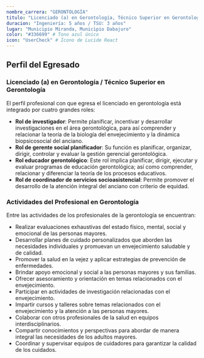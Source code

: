 ```yaml
---
nombre_carrera: "GERONTOLOGÍA"
titulo: "Licenciado (a) en Gerontología, Técnico Superior en Gerontología"
duracion: "Ingeniería: 5 años / TSU: 3 años"
lugar: "Municipio Miranda, Municipio Dabajuro"
color: "#336699" # Tono azul único
icon: "UserCheck" # Ícono de Lucide React
---
```


## Perfil del Egresado

### Licenciado (a) en Gerontología / Técnico Superior en Gerontología

El perfil profesional con que egresa el licenciado en gerontología está integrado por cuatro grandes roles:

- **Rol de investigador**: Permite planificar, incentivar y desarrollar investigaciones en el área gerontológica, para así comprender y relacionar la teoría de la biología del envejecimiento y la dinámica biopsicosocial del anciano.
- **Rol de gerente social planificador**: Su función es planificar, organizar, dirigir, controlar y evaluar la gestión gerencial gerontológica.
- **Rol educador gerontológico**: Este rol implica planificar, dirigir, ejecutar y evaluar programas de educación gerontológica; así como comprender, relacionar y diferenciar la teoría de los procesos educativos.
- **Rol de coordinador de servicios socioasistencial**: Permite promover el desarrollo de la atención integral del anciano con criterio de equidad.

### Actividades del Profesional en Gerontología

Entre las actividades de los profesionales de la gerontología se encuentran:

- Realizar evaluaciones exhaustivas del estado físico, mental, social y emocional de las personas mayores.
- Desarrollar planes de cuidado personalizados que aborden las necesidades individuales y promuevan un envejecimiento saludable y de calidad.
- Promover la salud en la vejez y aplicar estrategias de prevención de enfermedades.
- Brindar apoyo emocional y social a las personas mayores y sus familias.
- Ofrecer asesoramiento y orientación en temas relacionados con el envejecimiento.
- Participar en actividades de investigación relacionadas con el envejecimiento.
- Impartir cursos y talleres sobre temas relacionados con el envejecimiento y la atención a las personas mayores.
- Colaborar con otros profesionales de la salud en equipos interdisciplinarios.
- Compartir conocimientos y perspectivas para abordar de manera integral las necesidades de los adultos mayores.
- Coordinar y supervisar equipos de cuidadores para garantizar la calidad de los cuidados.
